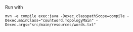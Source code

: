 Run with

`mvn -e compile exec:java -Dexec.classpathScope=compile -Dexec.mainClass="countword.TopologyMain" -Dexec.args="src/main/resources/words.txt"`

